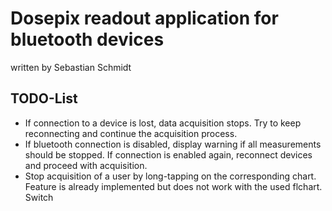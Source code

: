 # Dosepix readout application for bluetooth devices
written by Sebastian Schmidt  

## TODO-List
- If connection to a device is lost, data acquisition stops. Try to 
  keep reconnecting and continue the acquisition process.
- If bluetooth connection is disabled, display warning if all measurements 
  should be stopped. If connection is enabled again, reconnect devices and
  proceed with acquisition.
- Stop acquisition of a user by long-tapping on the corresponding chart. 
  Feature is already implemented but does not work with the used flchart. 
  Switch 
